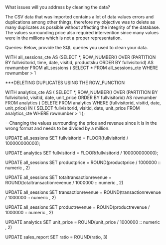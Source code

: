 What issues will you address by cleaning the data?

The CSV data that was imported contains a lot of data values errors and duplications among other things, therefore my objective was to delete as many duplicates as possible without affecting the integrity of the database. The values surrounding price also required intervention since many values were in the millions which is not a proper representation.



Queries:
Below, provide the SQL queries you used to clean your data.

WITH all_sessions_cte AS
    (SELECT *, ROW_NUMBER() OVER (PARTITION BY fullvisitorid, time, date, visitid, productsku ORDER BY fullvisitorid) AS rownumber
     FROM all_sessions
    )
SELECT * 
FROM all_sessions_cte
WHERE rownumber > 1

***DELETING DUPLICATES USING THE ROW_FUNCTION

WITH analytics_cte AS (
    SELECT
        *,
        ROW_NUMBER() OVER (PARTITION BY fullvisitorid, visitid, date, unit_price ORDER BY fullvisitorid) AS rownumber
    FROM
        analytics
)
DELETE FROM analytics
WHERE (fullvisitorid, visitid, date, unit_price) IN (
    SELECT fullvisitorid, visitid, date, unit_price
    FROM analytics_cte
    WHERE rownumber > 1
);

--Changing the values surrounding the price and revenue since it is in the wrong format and needs to be divided by a million.

UPDATE all_sessions
SET fullvisitorid = FLOOR(fullvisitorid / 100000000000);

UPDATE analytics
SET fullvisitorid = FLOOR(fullvisitorid / 100000000000);

UPDATE all_sessions
SET productprice = ROUND(productprice / 1000000 :: numeric , 2)

UPDATE all_sessions
SET totaltransactionrevenue = ROUND(totaltransactionrevenue / 1000000 :: numeric , 2)

UPDATE all_sessions
SET transactionrevenue = ROUND(transactionrevenue / 1000000 :: numeric , 2)

UPDATE all_sessions
SET productrevenue = ROUND(productrevenue / 1000000 :: numeric , 2)

UPDATE analytics
SET unit_price = ROUND(unit_price / 1000000 :: numeric , 2)

UPDATE sales_report
SET ratio = ROUND(ratio, 3)

